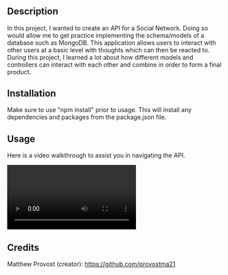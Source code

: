 # <Your-Project-Title>

## Description

In this project, I wanted to create an API for a Social Network. Doing so would allow me to get practice implementing the schema/models of a database such as MongoDB. This application allows users to interact with other users at a basic level with thoughts which can then be reacted to. During this project, I learned a lot about how different models and controllers can interact with each other and combine in order to form a final product.

## Installation

Make sure to use "npm install" prior to usage. This will install any dependencies and packages from the package.json file.

## Usage

Here is a video walkthrough to assist you in navigating the API.

![Video Walkthrough][VIdeo]

## Credits

Matthew Provost (creator): https://github.com/provostma21




[VIdeo]: ./assets/video/2023-04-05%2020-37-56.mp4